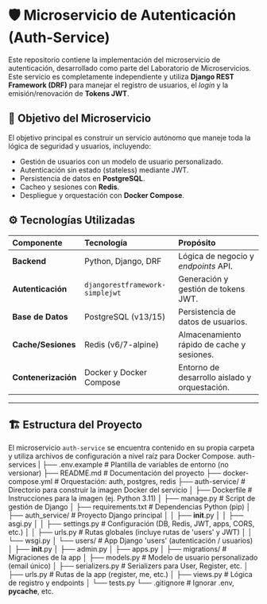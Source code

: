 # 🛡️ Microservicio de Autenticación (Auth-Service)

Este repositorio contiene la implementación del microservicio de autenticación, desarrollado como parte del Laboratorio de Microservicios. Este servicio es completamente independiente y utiliza **Django REST Framework (DRF)** para manejar el registro de usuarios, el *login* y la emisión/renovación de **Tokens JWT**.

## 🎯 Objetivo del Microservicio

El objetivo principal es construir un servicio autónomo que maneje toda la lógica de seguridad y usuarios, incluyendo:
* Gestión de usuarios con un modelo de usuario personalizado.
* Autenticación sin estado (stateless) mediante JWT.
* Persistencia de datos en **PostgreSQL**.
* Cacheo y sesiones con **Redis**.
* Despliegue y orquestación con **Docker Compose**.

## ⚙️ Tecnologías Utilizadas

| Componente | Tecnología | Propósito |
| :--- | :--- | :--- |
| **Backend** | Python, Django, DRF | Lógica de negocio y *endpoints* API. |
| **Autenticación** | `djangorestframework-simplejwt` | Generación y gestión de tokens JWT. |
| **Base de Datos** | PostgreSQL (v13/15) | Persistencia de datos de usuarios. |
| **Cache/Sesiones** | Redis (v6/7-alpine) | Almacenamiento rápido de cache y sesiones. |
| **Contenerización** | Docker y Docker Compose | Entorno de desarrollo aislado y orquestación. |

---

## 🏗️ Estructura del Proyecto

El microservicio `auth-service` se encuentra contenido en su propia carpeta y utiliza archivos de configuración a nivel raíz para Docker Compose.
auth-services
|
├── .env.example               # Plantilla de variables de entorno (no versionar)
├── README.md                  # Documentación del proyecto
├── docker-compose.yml         # Orquestación: auth, postgres, redis
├── auth-service/              # Directorio para construir la imagen Docker del servicio
│   ├── Dockerfile             # Instrucciones para la imagen (ej. Python 3.11)
│   ├── manage.py              # Script de gestión de Django
│   ├── requirements.txt       # Dependencias Python (pip)
│   ├── auth_service/          # Proyecto Django principal
│   │   ├── __init__.py
│   │   ├── asgi.py
│   │   ├── settings.py        # Configuración (DB, Redis, JWT, apps, CORS, etc.)
│   │   ├── urls.py            # Rutas globales (incluye rutas de 'users' y JWT)
│   │   └── wsgi.py
│   └── users/                 # App Django 'users' (autenticación / usuarios)
│       ├── __init__.py
│       ├── admin.py
│       ├── apps.py
│       ├── migrations/        # Migraciones de la app
│       ├── models.py          # Modelo de usuario personalizado (email único)
│       ├── serializers.py     # Serializers para User, Register, etc.
│       ├── urls.py            # Rutas de la app (register, me, etc.)
│       ├── views.py           # Lógica de registro y endpoints
│       └── tests.py
└── .gitignore                 # Ignorar .env, __pycache__, etc.
